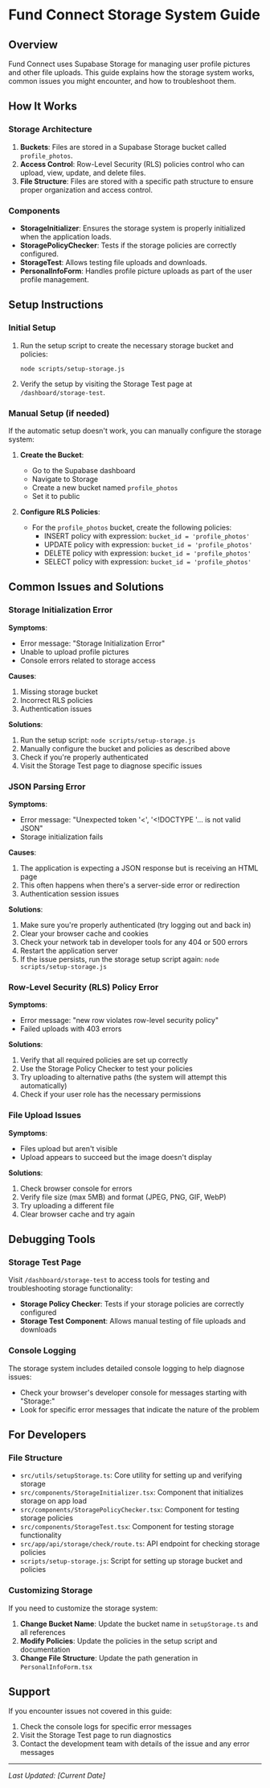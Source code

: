 # Fund Connect Storage System Guide

## Overview

Fund Connect uses Supabase Storage for managing user profile pictures and other file uploads. This guide explains how the storage system works, common issues you might encounter, and how to troubleshoot them.

## How It Works

### Storage Architecture

1. **Buckets**: Files are stored in a Supabase Storage bucket called `profile_photos`.
2. **Access Control**: Row-Level Security (RLS) policies control who can upload, view, update, and delete files.
3. **File Structure**: Files are stored with a specific path structure to ensure proper organization and access control.

### Components

- **StorageInitializer**: Ensures the storage system is properly initialized when the application loads.
- **StoragePolicyChecker**: Tests if the storage policies are correctly configured.
- **StorageTest**: Allows testing file uploads and downloads.
- **PersonalInfoForm**: Handles profile picture uploads as part of the user profile management.

## Setup Instructions

### Initial Setup

1. Run the setup script to create the necessary storage bucket and policies:
   ```
   node scripts/setup-storage.js
   ```

2. Verify the setup by visiting the Storage Test page at `/dashboard/storage-test`.

### Manual Setup (if needed)

If the automatic setup doesn't work, you can manually configure the storage system:

1. **Create the Bucket**:
   - Go to the Supabase dashboard
   - Navigate to Storage
   - Create a new bucket named `profile_photos`
   - Set it to public

2. **Configure RLS Policies**:
   - For the `profile_photos` bucket, create the following policies:
     - INSERT policy with expression: `bucket_id = 'profile_photos'`
     - UPDATE policy with expression: `bucket_id = 'profile_photos'`
     - DELETE policy with expression: `bucket_id = 'profile_photos'`
     - SELECT policy with expression: `bucket_id = 'profile_photos'`

## Common Issues and Solutions

### Storage Initialization Error

**Symptoms**: 
- Error message: "Storage Initialization Error"
- Unable to upload profile pictures
- Console errors related to storage access

**Causes**:
1. Missing storage bucket
2. Incorrect RLS policies
3. Authentication issues

**Solutions**:
1. Run the setup script: `node scripts/setup-storage.js`
2. Manually configure the bucket and policies as described above
3. Check if you're properly authenticated
4. Visit the Storage Test page to diagnose specific issues

### JSON Parsing Error

**Symptoms**:
- Error message: "Unexpected token '<', '<!DOCTYPE '... is not valid JSON"
- Storage initialization fails

**Causes**:
1. The application is expecting a JSON response but is receiving an HTML page
2. This often happens when there's a server-side error or redirection
3. Authentication session issues

**Solutions**:
1. Make sure you're properly authenticated (try logging out and back in)
2. Clear your browser cache and cookies
3. Check your network tab in developer tools for any 404 or 500 errors
4. Restart the application server
5. If the issue persists, run the storage setup script again: `node scripts/setup-storage.js`

### Row-Level Security (RLS) Policy Error

**Symptoms**:
- Error message: "new row violates row-level security policy"
- Failed uploads with 403 errors

**Solutions**:
1. Verify that all required policies are set up correctly
2. Use the Storage Policy Checker to test your policies
3. Try uploading to alternative paths (the system will attempt this automatically)
4. Check if your user role has the necessary permissions

### File Upload Issues

**Symptoms**:
- Files upload but aren't visible
- Upload appears to succeed but the image doesn't display

**Solutions**:
1. Check browser console for errors
2. Verify file size (max 5MB) and format (JPEG, PNG, GIF, WebP)
3. Try uploading a different file
4. Clear browser cache and try again

## Debugging Tools

### Storage Test Page

Visit `/dashboard/storage-test` to access tools for testing and troubleshooting storage functionality:

- **Storage Policy Checker**: Tests if your storage policies are correctly configured
- **Storage Test Component**: Allows manual testing of file uploads and downloads

### Console Logging

The storage system includes detailed console logging to help diagnose issues:
- Check your browser's developer console for messages starting with "Storage:"
- Look for specific error messages that indicate the nature of the problem

## For Developers

### File Structure

- `src/utils/setupStorage.ts`: Core utility for setting up and verifying storage
- `src/components/StorageInitializer.tsx`: Component that initializes storage on app load
- `src/components/StoragePolicyChecker.tsx`: Component for testing storage policies
- `src/components/StorageTest.tsx`: Component for testing storage functionality
- `src/app/api/storage/check/route.ts`: API endpoint for checking storage policies
- `scripts/setup-storage.js`: Script for setting up storage bucket and policies

### Customizing Storage

If you need to customize the storage system:

1. **Change Bucket Name**: Update the bucket name in `setupStorage.ts` and all references
2. **Modify Policies**: Update the policies in the setup script and documentation
3. **Change File Structure**: Update the path generation in `PersonalInfoForm.tsx`

## Support

If you encounter issues not covered in this guide:

1. Check the console logs for specific error messages
2. Visit the Storage Test page to run diagnostics
3. Contact the development team with details of the issue and any error messages

---

*Last Updated: [Current Date]* 